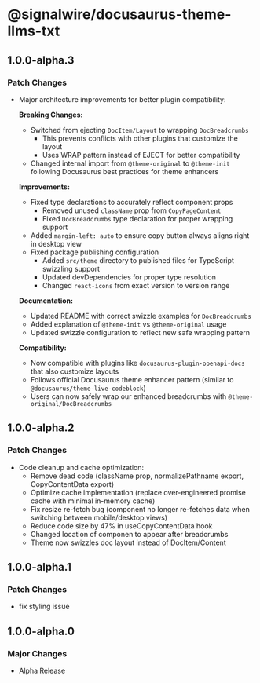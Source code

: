 # @signalwire/docusaurus-theme-llms-txt

## 1.0.0-alpha.3

### Patch Changes

- Major architecture improvements for better plugin compatibility:

  **Breaking Changes:**
  - Switched from ejecting `DocItem/Layout` to wrapping `DocBreadcrumbs`
    - This prevents conflicts with other plugins that customize the layout
    - Uses WRAP pattern instead of EJECT for better compatibility
  - Changed internal import from `@theme-original` to `@theme-init` following Docusaurus best
    practices for theme enhancers

  **Improvements:**
  - Fixed type declarations to accurately reflect component props
    - Removed unused `className` prop from `CopyPageContent`
    - Fixed `DocBreadcrumbs` type declaration for proper wrapping support
  - Added `margin-left: auto` to ensure copy button always aligns right in desktop view
  - Fixed package publishing configuration
    - Added `src/theme` directory to published files for TypeScript swizzling support
    - Updated devDependencies for proper type resolution
    - Changed `react-icons` from exact version to version range

  **Documentation:**
  - Updated README with correct swizzle examples for `DocBreadcrumbs`
  - Added explanation of `@theme-init` vs `@theme-original` usage
  - Updated swizzle configuration to reflect new safe wrapping pattern

  **Compatibility:**
  - Now compatible with plugins like `docusaurus-plugin-openapi-docs` that also customize layouts
  - Follows official Docusaurus theme enhancer pattern (similar to
    `@docusaurus/theme-live-codeblock`)
  - Users can now safely wrap our enhanced breadcrumbs with `@theme-original/DocBreadcrumbs`

## 1.0.0-alpha.2

### Patch Changes

- Code cleanup and cache optimization:
  - Remove dead code (className prop, normalizePathname export, CopyContentData export)
  - Optimize cache implementation (replace over-engineered promise cache with minimal in-memory
    cache)
  - Fix resize re-fetch bug (component no longer re-fetches data when switching between
    mobile/desktop views)
  - Reduce code size by 47% in useCopyContentData hook
  - Changed location of componen to appear after breadcrumbs
  - Theme now swizzles doc layout instead of DocItem/Content

## 1.0.0-alpha.1

### Patch Changes

- fix styling issue

## 1.0.0-alpha.0

### Major Changes

- Alpha Release
